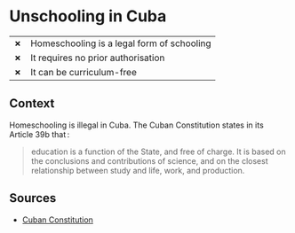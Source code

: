# Unschooling in Cuba
| | |
|-|-|
| __✗__ | Homeschooling is a legal form of schooling |
| __✗__ | It requires no prior authorisation |
| __✗__ | It can be curriculum-free |

## Context

Homeschooling is illegal in Cuba. The Cuban Constitution states in its Article 39b that :

> education is a function of the State, and free of charge.
> It is based on the conclusions and contributions of science, and on the closest relationship between study and life, work, and production.

## Sources

* [Cuban Constitution](https://www.constituteproject.org/constitution/Cuba_2002.pdf?lang=en)
